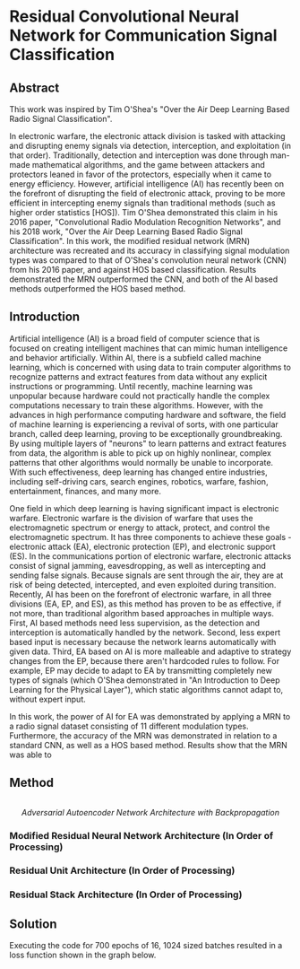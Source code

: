 # Residual Convolutional Neural Network for Communication Signal Classification

## Abstract
This work was inspired by Tim O'Shea's "Over the Air Deep Learning Based Radio Signal Classification".

In electronic warfare, the electronic attack division is tasked with attacking and disrupting enemy signals via detection, interception, and exploitation (in that order). Traditionally, detection and interception was done through man-made mathematical algorithms, and the game between attackers and protectors leaned in favor of the protectors, especially when it came to energy efficiency. However, artificial intelligence (AI) has recently been on the forefront of disrupting the field of electronic attack, proving to be more efficient in intercepting enemy signals than traditional methods (such as higher order statistics [HOS]). Tim O'Shea demonstrated this claim in his 2016 paper, "Convolutional Radio Modulation Recognition Networks", and his 2018 work, "Over the Air Deep Learning Based Radio Signal Classification". In this work, the modified residual network (MRN) architecture was recreated and its accuracy in classifying signal modulation types was compared to that of O'Shea's convolution neural network (CNN) from his 2016 paper, and against HOS based classification. Results demonstrated the MRN outperformed the CNN, and both of the AI based methods outperformed the HOS based method.

## Introduction

Artificial intelligence (AI) is a broad field of computer science that is focused on creating intelligent machines that can mimic human intelligence and behavior artificially. Within AI, there is a subfield called machine learning, which is concerned with using data to train computer algorithms to recognize patterns and extract features from data without any explicit instructions or programming. Until recently, machine learning was unpopular because hardware could not practically handle the complex computations necessary to train these algorithms. However, with the advances in high performance computing hardware and software, the field of machine learning is experiencing a revival of sorts, with one particular branch, called deep learning, proving to be exceptionally groundbreaking. By using multiple layers of "neurons" to learn patterns and extract features from data, the algorithm is able to pick up on highly nonlinear, complex patterns that other algorithms would normally be unable to incorporate. With such effectiveness, deep learning has changed entire industries, including self-driving cars, search engines, robotics, warfare, fashion, entertainment, finances, and many more.  

One field in which deep learning is having significant impact is electronic warfare. Electronic warfare is the division of warfare that uses the electromagnetic spectrum or energy to attack, protect, and control the electromagnetic spectrum. It has three components to achieve these goals - electronic attack (EA), electronic protection (EP), and electronic support (ES). In the communications portion of electronic warfare, electronic attacks consist of signal jamming, eavesdropping, as well as intercepting and sending false signals. Because signals are sent through the air, they are at risk of being detected, intercepted, and even exploited during transition. Recently, AI has been on the forefront of electronic warfare, in all three divisions (EA, EP, and ES), as this method has proven to be as effective, if not more, than traditional algorithm based approaches in multiple ways. First, AI based methods need less supervision, as the detection and interception is automatically handled by the network. Second, less expert based input is necessary because the network learns automatically with given data. Third, EA based on AI is more malleable and adaptive to strategy changes from the EP, because there aren't hardcoded rules to follow. For example, EP may decide to adapt to EA by transmitting completely new types of signals (which O'Shea demonstrated in "An Introduction to Deep Learning for the Physical Layer"), which static algorithms cannot adapt to, without expert input.

In this work, the power of AI for EA was demonstrated by applying a MRN to a radio signal dataset consisting of 11 different modulation types. Furthermore, the accuracy of the MRN was demonstrated in relation to a standard CNN, as well as a HOS based method. Results show that the MRN was able to 

## Method
<p align="center">
  <img src=""/>
</p>  
<p align="center"> 
   <em>Adversarial Autoencoder Network Architecture with Backpropagation</em></p>  
   
### Modified Residual Neural Network Architecture (In Order of Processing)
### Residual Unit Architecture (In Order of Processing)
### Residual Stack Architecture (In Order of Processing)

## Solution
Executing the code for 700 epochs of 16, 1024 sized batches resulted in a loss function shown in the graph below.
<p align="center">
  <img src=""/>
</p>  
<p align="center"> 
  <em></em></p>  

<p align="center">
  <img src=""/>
</p>  
<p align="center"> 
   <em></em></p>  
